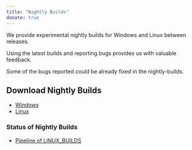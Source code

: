 ```yaml
---
title: "Nightly Builds"
donate: true
---
```

We provide experimental nightly builds for Windows and Linux between releases.

Using the latest builds and reporting bugs provides us with valuable feedback.

Some of the bugs reported could be already fixed in the nightly-builds.

## Download Nightly Builds
 - [Windows](/download/download-windows)
 - [Linux](/download/download-linux)

### Status of Nightly Builds
 - [Pipeline of LINUX_BUILDS](https://test.openmodelica.org/jenkins/job/LINUX_BUILDS/)
